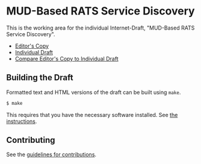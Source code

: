 # MUD-Based RATS Service Discovery

This is the working area for the individual Internet-Draft, "MUD-Based RATS Service Discovery".

* [Editor's Copy](https://ietf-rats.github.io/draft-birkholz-rats-mud/#go.draft-birkholz-rats-mud.html)
* [Individual Draft](https://tools.ietf.org/html/draft-birkholz-rats-mud)
* [Compare Editor's Copy to Individual Draft](https://ietf-rats.github.io/draft-birkholz-rats-mud/#go.draft-birkholz-rats-mud.diff)

## Building the Draft

Formatted text and HTML versions of the draft can be built using `make`.

```sh
$ make
```

This requires that you have the necessary software installed.  See
[the instructions](https://github.com/martinthomson/i-d-template/blob/master/doc/SETUP.md).


## Contributing

See the
[guidelines for contributions](https://github.com/ietf-rats/draft-birkholz-rats-mud/blob/master/CONTRIBUTING.md).
